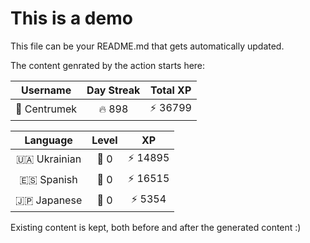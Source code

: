 # This is a demo

This file can be your README.md that gets automatically updated.

The content genrated by the action starts here:

<!--START_SECTION:duolingoStats-->
<!-- Automatically generated with https://github.com/centrumek/duolingo-readme-stats-->

| Username | Day Streak | Total XP |
|:---:|:---:|:---:|
| 👤 Centrumek | 🔥 898 | ⚡ 36799 |

| Language | Level | XP |
|:---:|:---:|:---:|
| 🇺🇦 Ukrainian | 👑 0 | ⚡ 14895 |
| 🇪🇸 Spanish | 👑 0 | ⚡ 16515 |
| 🇯🇵 Japanese | 👑 0 | ⚡ 5354 |

<!--END_SECTION:duolingoStats-->

Existing content is kept, both before and after the generated content :)